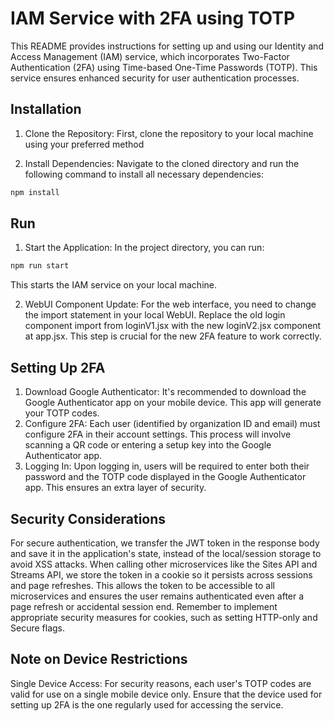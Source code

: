# IAM Service with 2FA using TOTP

This README provides instructions for setting up and using our Identity and Access Management (IAM) service, which incorporates Two-Factor Authentication (2FA) using Time-based One-Time Passwords (TOTP). This service ensures enhanced security for user authentication processes.

## Installation

1. Clone the Repository: First, clone the repository to your local machine using your preferred method 

2. Install Dependencies: Navigate to the cloned directory and run the following command to install all necessary dependencies:

```bash
npm install
```

## Run
1. Start the Application: In the project directory, you can run:

```bash
npm run start

```
 This starts the IAM service on your local machine.

2. WebUI Component Update: For the web interface, you need to change the import statement in your local WebUI. Replace the old login component import from loginV1.jsx with the new loginV2.jsx component at app.jsx. This step is crucial for the new 2FA feature to work correctly.

## Setting Up 2FA
1. Download Google Authenticator: It's recommended to download the Google Authenticator app on your mobile device. This app will generate your TOTP codes.
2. Configure 2FA: Each user (identified by organization ID and email) must configure 2FA in their account settings. This process will involve scanning a QR code or entering a setup key into the Google Authenticator app.
3. Logging In: Upon logging in, users will be required to enter both their password and the TOTP code displayed in the Google Authenticator app. This ensures an extra layer of security.

## Security Considerations
For secure authentication, we transfer the JWT token in the response body and save it in the application's state, instead of the local/session storage to avoid XSS attacks. When calling other microservices like the Sites API and Streams API, we store the token in a cookie so it persists across sessions and page refreshes. This allows the token to be accessible to all microservices and ensures the user remains authenticated even after a page refresh or accidental session end. Remember to implement appropriate security measures for cookies, such as setting HTTP-only and Secure flags.

## Note on Device Restrictions

Single Device Access: For security reasons, each user's TOTP codes are valid for use on a single mobile device only. Ensure that the device used for setting up 2FA is the one regularly used for accessing the service.
